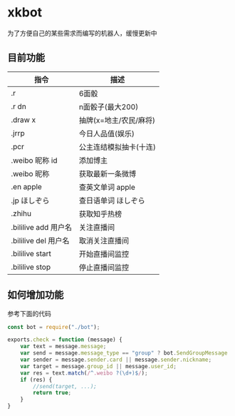 # xkbot

为了方便自己的某些需求而编写的机器人，缓慢更新中

## 目前功能

| 指令                 | 描述                   |
| -------------------- | ---------------------- |
| .r                   | 6面骰                  |
| .r dn                | n面骰子(最大200)       |
| .draw x              | 抽牌(x=地主/农民/麻将) |
| .jrrp                | 今日人品值(娱乐)       |
| .pcr                 | 公主连结模拟抽卡(十连) |
| .weibo 昵称 id       | 添加博主               |
| .weibo 昵称          | 获取最新一条微博       |
| .en apple            | 查英文单词 apple       |
| .jp ほしぞら         | 查日语单词 ほしぞら    |
| .zhihu               | 获取知乎热榜           |
| .bililive add 用户名 | 关注直播间             |
| .bililive del 用户名 | 取消关注直播间         |
| .bililive start      | 开始直播间监控         |
| .bililive stop       | 停止直播间监控         |

## 如何增加功能

参考下面的代码

```js
const bot = require("./bot");

exports.check = function (message) {
    var text = message.message;
    var send = message.message_type == "group" ? bot.SendGroupMessage : bot.SendPrivateMessage;
    var sender = message.sender.card || message.sender.nickname;
    var target = message.group_id || message.user_id;
    var res = text.match(/^.weibo ?(\d+)$/);
    if (res) {
        //send(target, ...);
        return true;
    }
}
```
